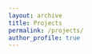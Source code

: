 ```yaml
---
layout: archive
title: Projects
permalink: /projects/
author_profile: true
---
```



<div id="graph"></div>

<script type="module">
  import * as d3 from "https://cdn.jsdelivr.net/npm/d3@7/+esm";

  // Updated project data
  const data = {
    nodes: [
      { id: "DeMethify", url: "/demethify", group: 1 },
      { id: "Covid-19 ABM", url: "/covid-19-abm", group: 1 },
      { id: "Ovarian Cancer Drug Resistance", url: "/ovarian-cancer-drug-resistance", group: 2 },
      { id: "Lineage Barcode Library", url: "/lineage-barcode-library", group: 2 },
      { id: "Multi-modal Barcoding", url: "/multi-modal-barcoding", group: 3 },
      { id: "Bioethics", url: "/bioethics", group: 3 },
    ],
    links: [], // Placeholder; we'll add full connections dynamically below.
  };

  // Create fully connected graph
  data.nodes.forEach((nodeA, i) => {
    data.nodes.slice(i + 1).forEach(nodeB => {
      data.links.push({ source: nodeA.id, target: nodeB.id });
    });
  });

  const width = 1200; // Increased canvas width
  const height = 800; // Increased canvas height
  const nodeRadius = 20; // Larger node size
  const chargeStrength = -1000; // Increased spacing between nodes

  // Create SVG container
  const svg = d3.select("#graph")
    .append("svg")
    .attr("width", width)
    .attr("height", height)
    .attr("viewBox", [0, 0, width, height]);

  // Simulation setup
  const simulation = d3.forceSimulation(data.nodes)
    .force("link", d3.forceLink(data.links).id(d => d.id).distance(150))
    .force("charge", d3.forceManyBody().strength(chargeStrength))
    .force("center", d3.forceCenter(width / 2, height / 2))
    .on("tick", ticked);

  // Add links
  const link = svg.append("g")
    .selectAll("line")
    .data(data.links)
    .join("line")
    .attr("stroke", "#aaa")
    .attr("stroke-width", 2);

  // Add nodes
  const node = svg.append("g")
    .selectAll("circle")
    .data(data.nodes)
    .join("circle")
    .attr("r", nodeRadius)
    .attr("fill", d => d3.schemeCategory10[d.group])
    .call(d3.drag()
      .on("start", dragstarted)
      .on("drag", dragged)
      .on("end", dragended));

  // Add labels
  const labels = svg.append("g")
    .selectAll("text")
    .data(data.nodes)
    .join("text")
    .attr("dx", 25) // Offset for better readability
    .attr("dy", 5)
    .text(d => d.id)
    .attr("font-size", "14px")
    .attr("fill", "#333")
    .on("click", d => window.location = d.url);

  // Ticked function to update positions
  function ticked() {
    link
      .attr("x1", d => d.source.x)
      .attr("y1", d => d.source.y)
      .attr("x2", d => d.target.x)
      .attr("y2", d => d.target.y);

    node
      .attr("cx", d => d.x)
      .attr("cy", d => d.y);

    labels
      .attr("x", d => d.x)
      .attr("y", d => d.y);
  }

  // Drag event functions
  function dragstarted(event) {
    if (!event.active) simulation.alphaTarget(0.3).restart();
    event.subject.fx = event.subject.x;
    event.subject.fy = event.subject.y;
  }

  function dragged(event) {
    event.subject.fx = event.x;
    event.subject.fy = event.y;
  }

  function dragended(event) {
    if (!event.active) simulation.alphaTarget(0);
    event.subject.fx = null;
    event.subject.fy = null;
  }
</script>
